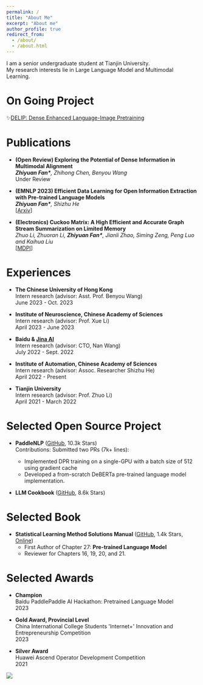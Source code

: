 ```yaml
---
permalink: /
title: "About Me"
excerpt: "About me"
author_profile: true
redirect_from: 
  - /about/
  - /about.html
---
```


I am a senior undergraduate student at Tianjin University. 
<br/>
My research interests lie in Large Language Model and Multimodal Learning.
<br/>

On Going Project
======
✨[DELIP: Dense Enhanced Language-Image Pretraining](https://zhiyuan.fan/DELIP/)

Publications
======
- **(Open Review) Exploring the Potential of Dense Information in Multimodal Alignment**
  <br/>
  _**Zhiyuan Fan\***, Zhihong Chen, Benyou Wang_
  <br/>
  Under Review
- **(EMNLP 2023) Efficient Data Learning for Open Information Extraction with Pre-trained Language Models**
  <br/>
  _**Zhiyuan Fan\***, Shizhu He_
  <br/>
  [[Arxiv](https://arxiv.org/abs/2310.15021)]

- **(Electronics) Cuckoo Matrix: A High Efficient and Accurate Graph Stream Summarization on Limited Memory** 
  <br/>
  _Zhuo Li, Zhuoran Li, **Zhiyuan Fan\***, Jianli Zhao, Siming Zeng, Peng Luo and Kaihua Liu_
  <br/>
  [[MDPI](https://www.mdpi.com/2079-9292/12/2/414)]

Experiences
======
- **The Chinese University of Hong Kong**  
  Intern research (advisor: Asst. Prof. Benyou Wang)  
  June 2023 - Oct. 2023

- **Institute of Neuroscience, Chinese Academy of Sciences**  
  Intern research (advisor: Prof. Xue Li)  
  April 2023 - June 2023

- **Baidu & [Jina AI](https://jina.ai)**  
  Intern research (advisor: CTO, Nan Wang)  
  July 2022 - Sept. 2022

- **Institute of Automation, Chinese Academy of Sciences**  
  Intern research (advisor: Assoc. Researcher Shizhu He)  
  April 2022 - Present

- **Tianjin University**  
  Intern research (advisor: Prof. Zhuo Li)  
  April 2021 - March 2022


Selected Open Source Project
======
- **PaddleNLP** ([GitHub](https://github.com/PaddlePaddle/PaddleNLP), 10.3k Stars)  
  Contributions: Submitted two PRs (7k+ lines): 
  - Implemented DPR training on a single-GPU with a batch size of 512 using gradient cache 
  - Developed a from-scratch DeBERTa pre-trained language model implementation.


- **LLM Cookbook** ([GitHub](https://github.com/datawhalechina/llm-cookbook), 8.6k Stars)  

Selected Book
======
- **Statistical Learning Method Solutions Manual** ([GitHub](https://github.com/datawhalechina/statistical-learning-method-solutions-manual), 1.4k Stars, [Online](https://datawhalechina.github.io/statistical-learning-method-solutions-manual/#/))  
  - First Author of Chapter 27: **Pre-trained Language Model**  
  - Reviewer for Chapters 16, 19, 20, and 21.

Selected Awards
======
- **Champion**  
  Baidu PaddlePaddle AI Hackathon: Pretrained Language Model  
  2023

- **Gold Award, Provincial Level**  
  China International College Students 'Internet+' Innovation and Entrepreneurship Competition  
  2023

- **Silver Award**  
  Huawei Ascend Operator Development Competition  
  2021


<a href='https://clustrmaps.com/site/1bxk7'  title='Visit tracker'><img src='//clustrmaps.com/map_v2.png?cl=ffffff&w=a&t=tt&d=8sx-Zj95bF5wzo-QWGqqUc4GFSz6EcZONltHAdXABxk'/></a>